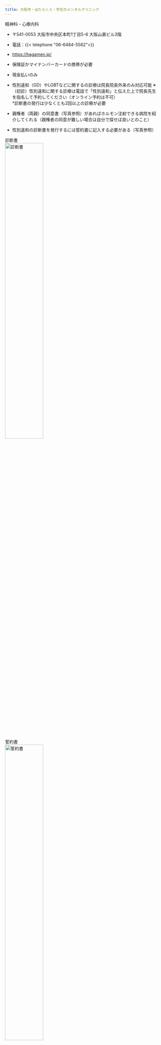 ```yaml
---
title: 大阪市・はたらく人・学生のメンタルクリニック
---
```


精神科・心療内科

- 〒541-0053 大阪市中央区本町1丁目5-6 大阪山甚ビル3階
- 電話：{{< telephone "06-6484-5562">}}
- <https://hagamen.jp/>

- 保険証かマイナンバーカードの携帯が必要
- 現金払いのみ
- 性別違和（GD）やLGBTなどに関するの診療は院長院長外来のみ対応可能
※（初診）性別違和に関する診療は電話で「性別違和」と伝えた上で院長先生を指名して予約してください（オンライン予約は不可）  
*診断書の発行は少なくとも2回以上の診療が必要

- 親権者（両親）の同意書（写真参照）があればホルモン注射できる病院を紹介してくれる（親権者の同意が難しい場合は自分で探せば良いとのこと）
- 性別違和の診断書を発行するには誓約書に記入する必要がある（写真参照）

診断書<br>
<image src="proof.jpg" alt="診断書" width="50%" height="50%" title="診断書" />

誓約書<br>
<image src="pledge.jpg" alt="誓約書" width="50%" height="50%" title="誓約書" />

同意書<br>
<image src="agreement_form.jpg" alt="同意書" width="50%" height="50%" title="同意書" />
